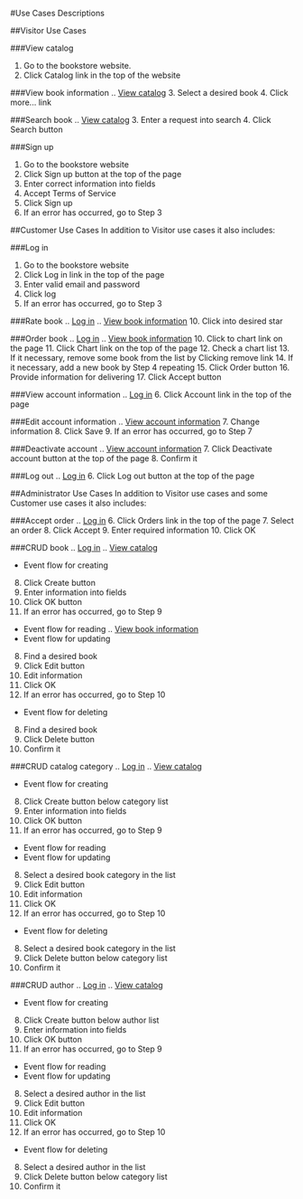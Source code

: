 #Use Cases Descriptions



##Visitor Use Cases

###View catalog
1. Go to the bookstore website.
2. Click Catalog link in the top of the website

###View book information
.. [View catalog](#view-catalog)
3. Select a desired book
4. Click more... link

###Search book
.. [View catalog](#view-catalog)
3. Enter a request into search
4. Click Search button

###Sign up
1. Go to the bookstore website
2. Click Sign up button at the top of the page
3. Enter correct information into fields
4. Accept Terms of Service
5. Click Sign up
6. If an error has occurred, go to Step 3



##Customer Use Cases
In addition to Visitor use cases it also includes:

###Log in
1. Go to the bookstore website
2. Click Log in link in the top of the page
3. Enter valid email and password
4. Click log
5. If an error has occurred, go to Step 3

###Rate book
.. [Log in](#log-in)
.. [View book information](#view-book-information)
10. Click into desired star

###Order book
.. [Log in](#log-in)
.. [View book information](#view-book-information)
10. Click to chart link on the page
11. Click Chart link on the top of the page
12. Check a chart list
13. If it necessary, remove some book from the list by Clicking remove link
14. If it necessary, add a new book by Step 4 repeating
15. Click Order button
16. Provide information for delivering
17. Click Accept button

###View account information
.. [Log in](#log-in)
6. Click Account link in the top of the page

###Edit account information
.. [View account information](#view-account-information)
7. Change information
8. Click Save
9. If an error has occurred, go to Step 7

###Deactivate account
.. [View account information](#view-account-information)
7. Click Deactivate account button at the top of the page
8. Confirm it

###Log out
.. [Log in](#log-in)
6. Click Log out button at the top of the page


##Administrator Use Cases
In addition to Visitor use cases and some Customer use cases it also includes:

###Accept order
.. [Log in](#log-in)
6. Click Orders link in the top of the page
7. Select an order
8. Click Accept
9. Enter required information
10. Click OK

###CRUD book
.. [Log in](#log-in)
.. [View catalog](#view_catalog)
- Event flow for creating
8. Click Create button
9. Enter information into fields
10. Click OK button
11. If an error has occurred, go to Step 9
- Event flow for reading
.. [View book information](#view-book-information)
- Event flow for updating
8. Find a desired book
9. Click Edit button
10. Edit information
11. Click OK
12. If an error has occurred, go to Step 10
- Event flow for deleting
8. Find a desired book
9. Click Delete button
10. Confirm it

###CRUD catalog category
.. [Log in](#log-in)
.. [View catalog](#view_catalog)
- Event flow for creating
8. Click Create button below category list
9. Enter information into fields
10. Click OK button
11. If an error has occurred, go to Step 9
- Event flow for reading
- Event flow for updating
8. Select a desired book category in the list
9. Click Edit button
10. Edit information
11. Click OK
12. If an error has occurred, go to Step 10
- Event flow for deleting
8. Select a desired book category in the list
9. Click Delete button below category list
10. Confirm it

###CRUD author
.. [Log in](#log-in)
.. [View catalog](#view_catalog)
- Event flow for creating
8. Click Create button below author list
9. Enter information into fields
10. Click OK button
11. If an error has occurred, go to Step 9
- Event flow for reading
- Event flow for updating
8. Select a desired author in the list
9. Click Edit button
10. Edit information
11. Click OK
12. If an error has occurred, go to Step 10
- Event flow for deleting
8. Select a desired author in the list
9. Click Delete button below category list
10. Confirm it
